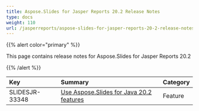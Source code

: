 ```yaml
---
title: Aspose.Slides for Jasper Reports 20.2 Release Notes
type: docs
weight: 110
url: /jasperreports/aspose-slides-for-jasper-reports-20-2-release-notes/
---
```


{{% alert color="primary" %}} 

This page contains release notes for Aspose.Slides for Jasper Reports 20.2

{{% /alert %}} 

|**Key**|**Summary**|**Category**|
| :- | :- | :- |
|SLIDESJR-33348|[Use Aspose.Slides for Java 20.2 features](https://docs.aspose.com/display/slidesjava/Aspose.Slides+for+Java+20.2+Release+Notes)|Feature|

